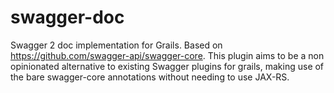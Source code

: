 # swagger-doc

Swagger 2 doc implementation for Grails.
Based on https://github.com/swagger-api/swagger-core.
This plugin aims to be a non opinionated alternative to existing Swagger plugins for grails, making use of the bare swagger-core annotations without needing to use JAX-RS.
